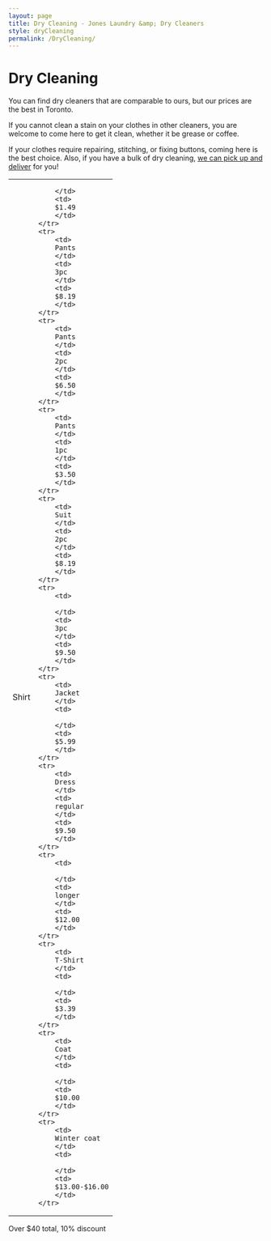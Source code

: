 ```yaml
---
layout: page
title: Dry Cleaning - Jones Laundry &amp; Dry Cleaners
style: dryCleaning
permalink: /DryCleaning/
---
```


Dry Cleaning
===

You can find dry cleaners that are comparable to ours, but our prices are the best in Toronto.

If you cannot clean a stain on your clothes in other cleaners, you are welcome to come here to get it clean, whether it be grease or coffee.

If your clothes require repairing, stitching, or fixing buttons, coming here is the best choice.
Also, if you have a bulk of dry cleaning, [we can pick up and deliver](WashDryFold) for you!

<table>
	<tr>
		<td>
		Shirt
		</td>
		<td>
		
		</td>
		<td>
		$1.49
		</td>
	</tr>
	<tr>
		<td>
		Pants
		</td>
		<td>
		3pc
		</td>
		<td>
		$8.19
		</td>
	</tr>
	<tr>
		<td>
		Pants
		</td>
		<td>
		2pc
		</td>
		<td>
		$6.50
		</td>
	</tr>
	<tr>
		<td>
		Pants
		</td>
		<td>
		1pc
		</td>
		<td>
		$3.50
		</td>
	</tr>
	<tr>
		<td>
		Suit
		</td>
		<td>
		2pc
		</td>
		<td>
		$8.19
		</td>
	</tr>
	<tr>
		<td>
		
		</td>
		<td>
		3pc
		</td>
		<td>
		$9.50
		</td>
	</tr>
	<tr>
		<td>
		Jacket
		</td>
		<td>
		
		</td>
		<td>
		$5.99
		</td>
	</tr>
	<tr>
		<td>
		Dress
		</td>
		<td>
		regular
		</td>
		<td>
		$9.50
		</td>
	</tr>
	<tr>
		<td>
		
		</td>
		<td>
		longer
		</td>
		<td>
		$12.00
		</td>
	</tr>
	<tr>
		<td>
		T-Shirt
		</td>
		<td>
		
		</td>
		<td>
		$3.39
		</td>
	</tr>
	<tr>
		<td>
		Coat
		</td>
		<td>
		
		</td>
		<td>
		$10.00
		</td>
	</tr>
	<tr>
		<td>
		Winter coat
		</td>
		<td>
		
		</td>
		<td>
		$13.00-$16.00
		</td>
	</tr>
</table>

Over $40 total, 10% discount